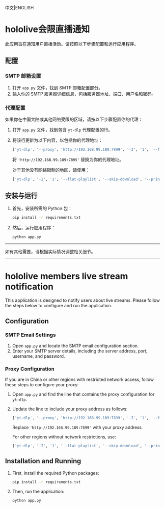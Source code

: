 中文|ENGLISH
# hololive会限直播通知

此应用旨在通知用户直播活动。请按照以下步骤配置和运行应用程序。

## 配置

### SMTP 邮箱设置

1. 打开 `app.py` 文件，找到 SMTP 邮箱配置部分。
2. 输入你的 SMTP 服务器详细信息，包括服务器地址、端口、用户名和密码。

### 代理配置

如果你在中国大陆或其他网络受限的区域，请按以下步骤配置你的代理：

1. 打开 `app.py` 文件，找到包含 `yt-dlp` 代理配置的行。
2. 将该行更新为以下内容，以包括你的代理地址：
   ```python
   ['yt-dlp', '--proxy', 'http://192.168.99.189:7899', '-I', '1', '--flat-playlist', '--skip-download', '--print', 'live_status', url]
   ```
   将 `'http://192.168.99.189:7899'` 替换为你的代理地址。

   对于其他没有网络限制的地区，请使用：
   ```python
   ['yt-dlp', '-I', '1', '--flat-playlist', '--skip-download', '--print', 'live_status', url]
   ```

## 安装与运行

1. 首先，安装所需的 Python 包：
   ```bash
   pip install -r requirements.txt
   ```
2. 然后，运行应用程序：
   ```bash
   python app.py
   ```

---

如有其他需要，请根据实际情况调整相关细节。

---

# hololive members live stream notification

This application is designed to notify users about live streams. Please follow the steps below to configure and run the application.

## Configuration

### SMTP Email Settings

1. Open `app.py` and locate the SMTP email configuration section.
2. Enter your SMTP server details, including the server address, port, username, and password.

### Proxy Configuration

If you are in China or other regions with restricted network access, follow these steps to configure your proxy:

1. Open `app.py` and find the line that contains the proxy configuration for `yt-dlp`.
2. Update the line to include your proxy address as follows:
   ```python
   ['yt-dlp', '--proxy', 'http://192.168.99.189:7899', '-I', '1', '--flat-playlist', '--skip-download', '--print', 'live_status', url]
   ```
   Replace `'http://192.168.99.189:7899'` with your proxy address.

   For other regions without network restrictions, use:
   ```python
   ['yt-dlp', '-I', '1', '--flat-playlist', '--skip-download', '--print', 'live_status', url]
   ```

## Installation and Running

1. First, install the required Python packages:
   ```bash
   pip install -r requirements.txt
   ```
2. Then, run the application:
   ```bash
   python app.py
   ```
